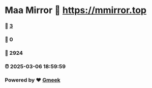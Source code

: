 # Maa Mirror :link: https://mmirror.top 
### :page_facing_up: [3](https://mmirror.top/tag.html) 
### :speech_balloon: 0 
### :hibiscus: 2924 
### :alarm_clock: 2025-03-06 18:59:59 
### Powered by :heart: [Gmeek](https://github.com/Meekdai/Gmeek)
